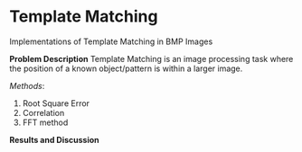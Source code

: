 # Template Matching
Implementations of Template Matching in BMP Images

**Problem Description**
Template Matching is an image processing task where the position of a known object/pattern is within a larger image.

_Methods_:
1. Root Square Error
2. Correlation
3. FFT method

**Results and Discussion**
